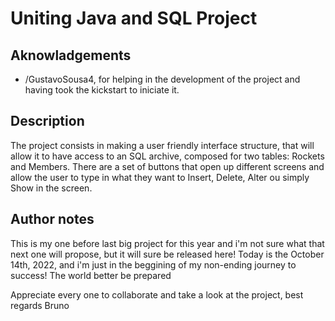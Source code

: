 # Uniting Java and SQL Project 
## Aknowladgements 
  - /GustavoSousa4, for helping in the development of the project and having took the kickstart to iniciate it.

## Description 
The project consists in making a user friendly interface structure, that will allow it to have access to an SQL archive, composed for two tables: Rockets and Members.
There are a set of buttons that open up different screens and allow the user to type in what they want to Insert, Delete, Alter ou simply Show in the screen.

## Author notes
This is my one before last big project for this year and i'm not sure what that next one will propose, but it will sure be released here!
Today is the October 14th, 2022, and i'm just in the beggining of my non-ending journey to success! The world better be prepared

Appreciate every one to collaborate and take a look at the project, best regards Bruno
